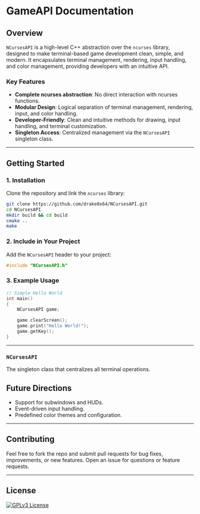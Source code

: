 
# **GameAPI Documentation**

## **Overview**
`NCursesAPI` is a high-level C++ abstraction over the `ncurses` library, designed to make terminal-based game development clean, simple, and modern. It encapsulates terminal management, rendering, input handling, and color management, providing developers with an intuitive API.

### **Key Features**
- **Complete ncurses abstraction**: No direct interaction with ncurses functions.
- **Modular Design**: Logical separation of terminal management, rendering, input, and color handling.
- **Developer-Friendly**: Clean and intuitive methods for drawing, input handling, and terminal customization.
- **Singleton Access**: Centralized management via the `NCursesAPI` singleton class.

---

## **Getting Started**

### **1. Installation**
Clone the repository and link the `ncurses` library:
```bash
git clone https://github.com/drake0x64/NCursesAPI.git
cd NCursesAPI
mkdir build && cd build
cmake ..
make
```

### **2. Include in Your Project**
Add the `NCursesAPI` header to your project:
```cpp
#include "NCursesAPI.h"
```

### **3. Example Usage**
```cpp
// Simple Hello World
int main()
{
    NCursesAPI game;

    game.clearScreen();
    game.print("Hello World!");
    game.getKey();
}
```

---

### **`NCursesAPI`**
The singleton class that centralizes all terminal operations.

## **Future Directions**
- Support for subwindows and HUDs.
- Event-driven input handling.
- Predefined color themes and configuration.

---

## **Contributing**
Feel free to fork the repo and submit pull requests for bug fixes, improvements, or new features. Open an issue for questions or feature requests.

---

## **License**
[![GPLv3 License](https://img.shields.io/badge/License-GPLv3-blue.svg)](https://www.gnu.org/licenses/gpl-3.0)

